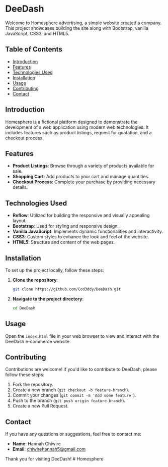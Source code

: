 # DeeDash

Welcome to Homesphere advertising, a simple  website created a company. This project showcases  building the site along with Bootstrap, vanilla JavaScript, CSS3, and HTML5.

## Table of Contents

- [Introduction](#introduction)
- [Features](#features)
- [Technologies Used](#technologies-used)
- [Installation](#installation)
- [Usage](#usage)
- [Contributing](#contributing)
- [Contact](#contact)

## Introduction
Homesphere is a fictional platform designed to demonstrate the development of a web application using modern web technologies. It includes features such as product listings, request for quatation, and a checkout process.

## Features

- **Product Listings**: Browse through a variety of products available for sale.
- **Shopping Cart**: Add products to your cart and manage quantities.
- **Checkout Process**: Complete your purchase by providing necessary details.

## Technologies Used

- **Reflow**: Utilized for building the responsive and visually appealing layout.
- **Bootstrap**: Used for styling and responsive design.
- **Vanilla JavaScript**: Implements dynamic functionalities and interactivity.
- **CSS3**: Custom styles to enhance the look and feel of the website.
- **HTML5**: Structure and content of the web pages.

## Installation

To set up the project locally, follow these steps:

1. **Clone the repository**:
    ```bash
    git clone https://github.com/Cod3ddy/DeeDash.git
    ```
2. **Navigate to the project directory**:
    ```bash
    cd DeeDash 
    ```

## Usage

Open the `index.html` file in your web browser to view and interact with the DeeDash e-commerce website.

## Contributing

Contributions are welcome! If you'd like to contribute to DeeDash, please follow these steps:

1. Fork the repository.
2. Create a new branch (`git checkout -b feature-branch`).
3. Commit your changes (`git commit -m 'Add some feature'`).
4. Push to the branch (`git push origin feature-branch`).
5. Create a new Pull Request.

## Contact

If you have any questions or suggestions, feel free to contact me:

- **Name**: Hannah Chiwire
- **Email**: chiwirehannah5@gmail.com

Thank you for visiting DeeDash!
#   H o m e s p h e r e 
 
 